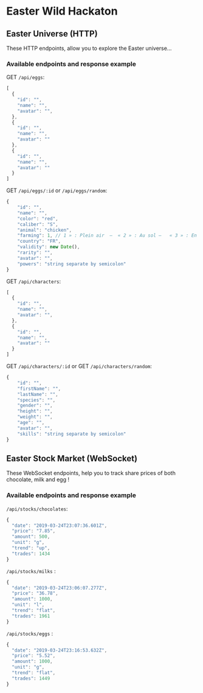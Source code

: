 # Easter Wild Hackaton
## Easter Universe (HTTP)

These HTTP endpoints, allow you to explore the Easter universe... 

### Available endpoints and response example

GET `/api/eggs`:
```javascript
[
  {
    "id": "",
    "name": "",
    "avatar": "",
  },
  {
    "id": "",
    "name": "",
    "avatar": ""    
  },
  {
    "id": "",
    "name": "",
    "avatar": ""    
  }
]
```
GET `/api/eggs/:id` or `/api/eggs/random`:
```javascript
{
    "id": "",
    "name": "",
    "color": "red",
    "caliber": "S",
    "animal": "chicken",
    "farming": 1, // 1 » : Plein air  –  « 2 » : Au sol –   « 3 » : En cage  –  « 0 » : Bio ;
    "country": "FR",
    "validity": new Date(),
    "rarity": "",
    "avatar": "",
    "powers": "string separate by semicolon"
}
```

GET `/api/characters`:
```javascript
[
  {
    "id": "",
    "name": "",
    "avatar": "",
  },
  {
    "id": "",
    "name": "",
    "avatar": ""    
  }
]
```
GET `/api/characters/:id` or GET `/api/characters/random`:

```javascript
{
    "id": "",
    "firstName": "",
    "lastName": "",
    "species": "",
    "gender": "",
    "height": "", 
    "weight": "",
    "age": "",
    "avatar": "",
    "skills": "string separate by semicolon"
}
```
## Easter Stock Market (WebSocket)

These WebSocket endpoints, help you to track share prices of both chocolate, milk and egg !

### Available endpoints and response example

`/api/stocks/chocolates`:
```javascript
{
  "date": "2019-03-24T23:07:36.601Z",
  "price": "7.85",
  "amount": 500,
  "unit": "g",
  "trend": "up",
  "trades": 1434
}
```

`/api/stocks/milks` :
```javascript
{
  "date": "2019-03-24T23:06:07.277Z",
  "price": "36.78",
  "amount": 1000,
  "unit": "l",
  "trend": "flat",
  "trades": 1961
}
```

`/api/stocks/eggs` :
```javascript
{
  "date": "2019-03-24T23:16:53.632Z",
  "price": "5.52",
  "amount": 1000,
  "unit": "g",
  "trend": "flat",
  "trades": 1449
}
```
